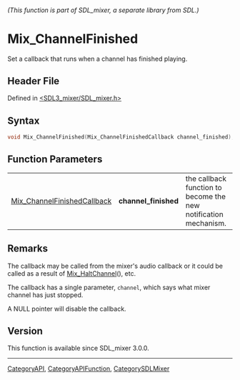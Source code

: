 ###### (This function is part of SDL_mixer, a separate library from SDL.)
# Mix_ChannelFinished

Set a callback that runs when a channel has finished playing.

## Header File

Defined in [<SDL3_mixer/SDL_mixer.h>](https://github.com/libsdl-org/SDL_mixer/blob/main/include/SDL3_mixer/SDL_mixer.h)

## Syntax

```c
void Mix_ChannelFinished(Mix_ChannelFinishedCallback channel_finished);
```

## Function Parameters

|                                                            |                      |                                                                 |
| ---------------------------------------------------------- | -------------------- | --------------------------------------------------------------- |
| [Mix_ChannelFinishedCallback](Mix_ChannelFinishedCallback) | **channel_finished** | the callback function to become the new notification mechanism. |

## Remarks

The callback may be called from the mixer's audio callback or it could be
called as a result of [Mix_HaltChannel](Mix_HaltChannel)(), etc.

The callback has a single parameter, `channel`, which says what mixer
channel has just stopped.

A NULL pointer will disable the callback.

## Version

This function is available since SDL_mixer 3.0.0.

----
[CategoryAPI](CategoryAPI), [CategoryAPIFunction](CategoryAPIFunction), [CategorySDLMixer](CategorySDLMixer)

